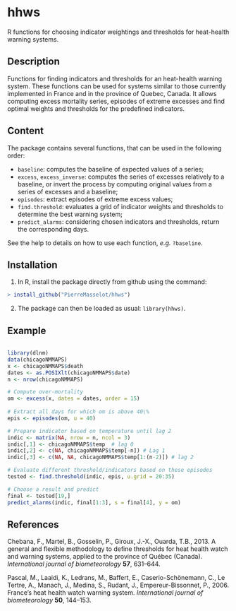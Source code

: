 # hhws

R functions for choosing indicator weightings and thresholds for heat-health warning systems.

## Description

Functions for finding indicators and thresholds for an heat-health warning system. These functions can be used for systems similar to those currently implemented in France and in the province of Quebec, Canada. It allows computing excess mortality series, episodes of extreme excesses and find optimal weights and thresholds for the predefined indicators. 

## Content

The package contains several functions, that can be used in the following order: 

* `baseline`: computes the baseline of expected values of a series;
* `excess`, `excess_inverse`: computes the series of excesses relatively to a baseline, or invert the process by computing original values from a series of excesses and a baseline;
* `episodes`: extract episodes of extreme excess values;
* `find.threshold`: evaluates a grid of indicator weights and thresholds to determine the best warning system;
* `predict_alarms`: considering chosen indicators and thresholds, return the corresponding days.
 
See the help to details on how to use each function, *e.g.* `?baseline`. 

## Installation

1. In R, install the package directly from github using the command:
```r
> install_github("PierreMasselot/hhws")
```
2. The package can then be loaded as usual: `library(hhws)`.

## Example

```r

library(dlnm)
data(chicagoNMMAPS)
x <- chicagoNMMAPS$death
dates <- as.POSIXlt(chicagoNMMAPS$date)
n <- nrow(chicagoNMMAPS)

# Compute over-mortality
om <- excess(x, dates = dates, order = 15)
  
# Extract all days for which om is above 40\%
epis <- episodes(om, u = 40)

# Prepare indicator based on temperature until lag 2
indic <- matrix(NA, nrow = n, ncol = 3)
indic[,1] <- chicagoNMMAPS$temp  # lag 0
indic[,2] <- c(NA, chicagoNMMAPS$temp[-n]) # Lag 1
indic[,3] <- c(NA, NA, chicagoNMMAPS$temp[1:(n-2)]) # lag 2

# Evaluate different threshold/indicators based on these episodes
tested <- find.threshold(indic, epis, u.grid = 20:35)

# Choose a result and predict
final <- tested[19,]
predict_alarms(indic, final[1:3], s = final[4], y = om)

```

## References

Chebana, F., Martel, B., Gosselin, P., Giroux, J.-X., Ouarda, T.B., 2013. A general and flexible methodology to define thresholds for heat health watch and warning systems, applied to the province of Québec (Canada). *International journal of biometeorology* **57**, 631–644.

Pascal, M., Laaidi, K., Ledrans, M., Baffert, E., Caserio-Schönemann, C., Le Tertre, A., Manach, J., Medina, S., Rudant, J., Empereur-Bissonnet, P., 2006. France’s heat health watch warning system. *International journal of biometeorology* **50**, 144–153. 
